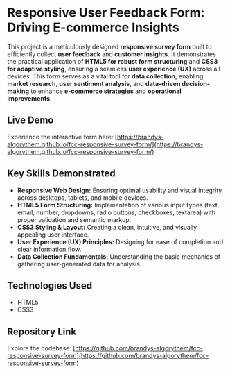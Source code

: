# Responsive User Feedback Form: Driving E-commerce Insights

This project is a meticulously designed **responsive survey form** built to efficiently collect **user feedback** and **customer insights**. It demonstrates the practical application of **HTML5 for robust form structuring** and **CSS3 for adaptive styling**, ensuring a seamless **user experience (UX)** across all devices. This form serves as a vital tool for **data collection**, enabling **market research**, **user sentiment analysis**, and **data-driven decision-making** to enhance **e-commerce strategies** and **operational improvements**.

## Live Demo

Experience the interactive form here:
[https://brandys-algorythem.github.io/fcc-responsive-survey-form/](https://brandys-algorythem.github.io/fcc-responsive-survey-form/)

## Key Skills Demonstrated

* **Responsive Web Design:** Ensuring optimal usability and visual integrity across desktops, tablets, and mobile devices.
* **HTML5 Form Structuring:** Implementation of various input types (text, email, number, dropdowns, radio buttons, checkboxes, textarea) with proper validation and semantic markup.
* **CSS3 Styling & Layout:** Creating a clean, intuitive, and visually appealing user interface.
* **User Experience (UX) Principles:** Designing for ease of completion and clear information flow.
* **Data Collection Fundamentals:** Understanding the basic mechanics of gathering user-generated data for analysis.

## Technologies Used

* HTML5
* CSS3

## Repository Link

Explore the codebase:
[https://github.com/brandys-algorythem/fcc-responsive-survey-form](https://github.com/brandys-algorythem/fcc-responsive-survey-form)

